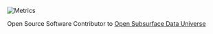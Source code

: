 ![Metrics](https://metrics.lecoq.io/danielscholl?template=classic&introduction=1&config.timezone=America%2FChicago)

Open Source Software Contributor to [Open Subsurface Data Universe](https://community.opengroup.org/danielscholl)
<!--
**danielscholl/danielscholl** is a ✨ _special_ ✨ repository because its `README.md` (this file) appears on your GitHub profile.

Here are some ideas to get you started:

### Hi there 👋

- 🔭 I’m currently working on ...
- 🌱 I’m currently learning ...
- 👯 I’m looking to collaborate on ...
- 🤔 I’m looking for help with ...
- 💬 Ask me about ...
- 📫 How to reach me: ...
- 😄 Pronouns: ...
- ⚡ Fun fact: ...
-->
